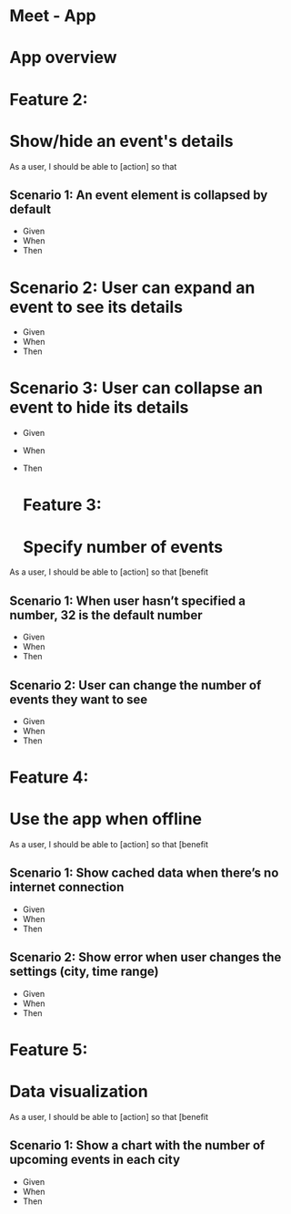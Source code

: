 # Meet - App

# App overview


# Feature 2: 
# Show/hide an event's details

As a user, I should be able to [action] so that

## Scenario 1: An event element is collapsed by default

- Given
- When
- Then

# Scenario 2: User can expand an event to see its details

- Given
- When
- Then

# Scenario 3: User can collapse an event to hide its details

- Given
- When
- Then

  # Feature 3: 
  # Specify number of events
 
 As a user, I should be able to [action] so that [benefit

## Scenario 1: When user hasn’t specified a number, 32 is the default number

- Given
- When
- Then

## Scenario 2: User can change the number of events they want to see

- Given
- When
- Then

# Feature 4: 
# Use the app when offline

As a user, I should be able to [action] so that [benefit

## Scenario 1: Show cached data when there’s no internet connection

- Given
- When
- Then

## Scenario 2: Show error when user changes the settings (city, time range)

- Given
- When
- Then

 #   Feature 5: 
 # Data visualization
 
As a user, I should be able to [action] so that [benefit

## Scenario 1: Show a chart with the number of upcoming events in each city

- Given
- When
- Then


